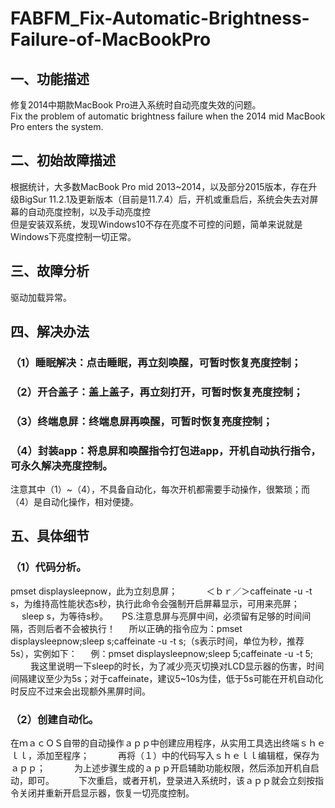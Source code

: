 # FABFM_Fix-Automatic-Brightness-Failure-of-MacBookPro
## 一、功能描述  
修复2014中期款MacBook Pro进入系统时自动亮度失效的问题。  
Fix the problem of automatic brightness failure when the 2014 mid MacBook Pro enters the system.  
## 二、初始故障描述  
根据统计，大多数MacBook Pro mid 2013~2014，以及部分2015版本，存在升级BigSur 11.2.1及更新版本（目前是11.7.4）后，开机或重启后，系统会失去对屏幕的自动亮度控制，以及手动亮度控  
但是安装双系统，发现Windows10不存在亮度不可控的问题，简单来说就是Windows下亮度控制一切正常。  
## 三、故障分析  
驱动加载异常。  
## 四、解决办法
### （1）睡眠解决：点击睡眠，再立刻唤醒，可暂时恢复亮度控制；  
### （2）开合盖子：盖上盖子，再立刻打开，可暂时恢复亮度控制；  
### （3）终端息屏：终端息屏再唤醒，可暂时恢复亮度控制；  
### （4）封装app：将息屏和唤醒指令打包进app，开机自动执行指令，可永久解决亮度控制。  
注意其中（1）~（4），不具备自动化，每次开机都需要手动操作，很繁琐；而（4）是自动化操作，相对便捷。  
## 五、具体细节  
### （1）代码分析。  
pmset displaysleepnow，此为立刻息屏；　　　
＜ｂｒ／＞caffeinate -u -t s，为维持高性能状态s秒，执行此命令会强制开启屏幕显示，可用来亮屏；  　
sleep s，为等待s秒。  　
PS.注意息屏与亮屏中间，必须留有足够的时间间隔，否则后者不会被执行！  　
所以正确的指令应为：pmset displaysleepnow;sleep s;caffeinate -u -t s;（s表示时间，单位为秒，推荐5s），实例如下：  　
例：pmset displaysleepnow;sleep 5;caffeinate -u -t 5;  　　
我这里说明一下sleep的时长，为了减少亮灭切换对LCD显示器的伤害，时间间隔建议至少为5s；对于caffeinate，建议5~10s为佳，低于5s可能在开机自动化时反应不过来会出现额外黑屏时间。  　
### （2）创建自动化。  
在ｍａｃＯＳ自带的自动操作ａｐｐ中创建应用程序，从实用工具选出终端ｓｈｅｌｌ，添加至程序；　　　
再将（１）中的代码写入ｓｈｅｌｌ编辑框，保存为ａｐｐ；　　　
为上述步骤生成的ａｐｐ开启辅助功能权限，然后添加开机自启动，即可。　　　
下次重启，或者开机，登录进入系统时，该ａｐｐ就会立刻按指令关闭并重新开启显示器，恢复一切亮度控制。　　
